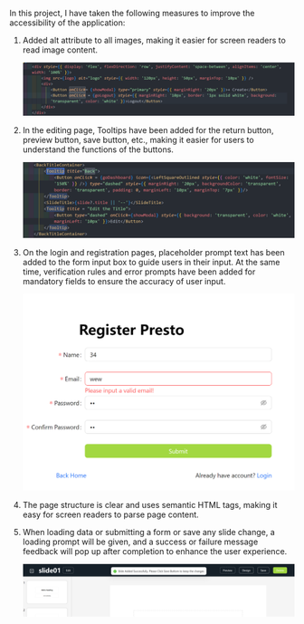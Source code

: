 In this project, I have taken the following measures to improve the accessibility of the application:

1. Added alt attribute to all images, making it easier for screen readers to read image content.

   ![1713526688181](image/A11Y/1713526688181.png)
2. In the editing page, Tooltips have been added for the return button, preview button, save button, etc., making it easier for users to understand the functions of the buttons.

   ![1713526723465](image/A11Y/1713526723465.png)
3. On the login and registration pages, placeholder prompt text has been added to the form input box to guide users in their input. At the same time, verification rules and error prompts have been added for mandatory fields to ensure the accuracy of user input.

   ![1713526784516](image/A11Y/1713526784516.png)
4. The page structure is clear and uses semantic HTML tags, making it easy for screen readers to parse page content.
5. When loading data or submitting a form or save any slide change, a loading prompt will be given, and a success or failure message feedback will pop up after completion to enhance the user experience.

   ![1713527733711](image/A11Y/1713527733711.png)
